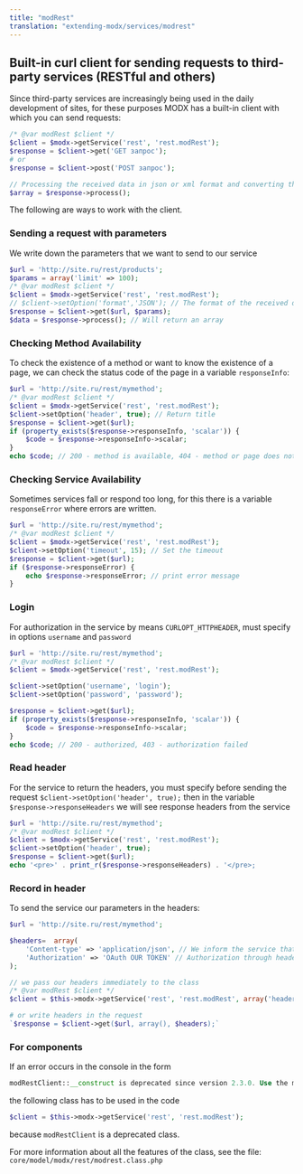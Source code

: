 ```yaml
---
title: "modRest"
translation: "extending-modx/services/modrest"
---
```


## Built-in curl client for sending requests to third-party services (RESTful and others)

Since third-party services are increasingly being used in the daily development of sites, for these purposes MODX has a built-in client with which you can send requests:

```php
/* @var modRest $client */
$client = $modx->getService('rest', 'rest.modRest');
$response = $client->get('GET запрос');
# or
$response = $client->post('POST запрос');

// Processing the received data in json or xml format and converting them into an array
$array = $response->process();
```

The following are ways to work with the client.

### Sending a request with parameters

We write down the parameters that we want to send to our service

```php
$url = 'http://site.ru/rest/products';
$params = array('limit' => 100);
/* @var modRest $client */
$client = $modx->getService('rest', 'rest.modRest');
// $client->setOption('format','JSON'); // The format of the received data accepts json or xml (json by default) for conversion to an array
$response = $client->get($url, $params);
$data = $response->process(); // Will return an array
```

### Checking Method Availability

To check the existence of a method or want to know the existence of a page, we can check the status code of the page in a variable `responseInfo`:

```php
$url = 'http://site.ru/rest/mymethod';
/* @var modRest $client */
$client = $modx->getService('rest', 'rest.modRest');
$client->setOption('header', true); // Return title
$response = $client->get($url);
if (property_exists($response->responseInfo, 'scalar')) {
    $code = $response->responseInfo->scalar;
}
echo $code; // 200 - method is available, 404 - method or page does not exist
```

### Checking Service Availability

Sometimes services fall or respond too long, for this there is a variable `responseError` where errors are written.

```php
$url = 'http://site.ru/rest/mymethod';
/* @var modRest $client */
$client = $modx->getService('rest', 'rest.modRest');
$client->setOption('timeout', 15); // Set the timeout
$response = $client->get($url);
if ($response->responseError) {
    echo $response->responseError; // print error message
}
```

### Login

For authorization in the service by means `CURLOPT_HTTPHEADER`, must specify in options `username` and `password`

```php
$url = 'http://site.ru/rest/mymethod';
/* @var modRest $client */
$client = $modx->getService('rest', 'rest.modRest');

$client->setOption('username', 'login');
$client->setOption('password', 'password');

$response = $client->get($url);
if (property_exists($response->responseInfo, 'scalar')) {
    $code = $response->responseInfo->scalar;
}
echo $code; // 200 - authorized, 403 - authorization failed
```

### Read header

For the service to return the headers, you must specify before sending the request `$client->setOption('header', true);` then in the variable `$response->responseHeaders` we will see response headers from the service

```php
$url = 'http://site.ru/rest/mymethod';
/* @var modRest $client */
$client = $modx->getService('rest', 'rest.modRest');
$client->setOption('header', true);
$response = $client->get($url);
echo '<pre>' . print_r($response->responseHeaders) . '</pre>;
```

### Record in header

To send the service our parameters in the headers:

```php
$url = 'http://site.ru/rest/mymethod';

$headers=  array(
    'Content-type' => 'application/json', // We inform the service that we want to receive a response in json format
    'Authorization' => 'OAuth OUR TOKEN' // Authorization through headers
);

// we pass our headers immediately to the class
/* @var modRest $client */
$client = $this->modx->getService('rest', 'rest.modRest', array('headers' => $headers);

# or write headers in the request
`$response = $client->get($url, array(), $headers);`
```

### For components

If an error occurs in the console in the form

```php
modRestClient::__construct is deprecated since version 2.3.0. Use the modRest classes instead.
```

the following class has to be used in the code

```php
$client = $this->modx->getService('rest', 'rest.modRest');
```

because `modRestClient` is a deprecated class.

For more information about all the features of the class, see the file: `core/model/modx/rest/modrest.class.php`
